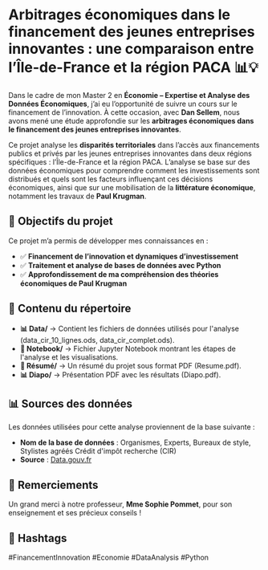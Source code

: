 # Arbitrages économiques dans le financement des jeunes entreprises innovantes : une comparaison entre l’Île-de-France et la région PACA 📊💡

Dans le cadre de mon Master 2 en **Économie – Expertise et Analyse des Données Économiques**, j’ai eu l’opportunité de suivre un cours sur le financement de l’innovation. À cette occasion, avec **Dan Sellem**, nous avons mené une étude approfondie sur les **arbitrages économiques dans le financement des jeunes entreprises innovantes**.

Ce projet analyse les **disparités territoriales** dans l’accès aux financements publics et privés par les jeunes entreprises innovantes dans deux régions spécifiques : l’Île-de-France et la région PACA. L’analyse se base sur des données économiques pour comprendre comment les investissements sont distribués et quels sont les facteurs influençant ces décisions économiques, ainsi que sur une mobilisation de la **littérature économique**, notamment les travaux de **Paul Krugman**.

## 📌 Objectifs du projet

Ce projet m’a permis de développer mes connaissances en :

- ✅ **Financement de l’innovation et dynamiques d’investissement**
- ✅ **Traitement et analyse de bases de données avec Python**
- ✅ **Approfondissement de ma compréhension des théories économiques de Paul Krugman**

## 📂 Contenu du répertoire
  - **📊 Data/** → Contient les fichiers de données utilisés pour l'analyse (data_cir_10_lignes.ods, data_cir_complet.ods).
  - **📑 Notebook/** → Fichier Jupyter Notebook montrant les étapes de l'analyse et les visualisations.
  - **📄 Résumé/** → Un résumé du projet sous format PDF (Resume.pdf).
  - **📊 Diapo/** → Présentation PDF avec les résultats (Diapo.pdf).

## 📊 Sources des données

Les données utilisées pour cette analyse proviennent de la base suivante :

- **Nom de la base de données** : Organismes, Experts, Bureaux de style, Stylistes agréés Crédit d'impôt recherche (CIR)
- **Source** : [Data.gouv.fr](https://www.data.gouv.fr/fr/datasets/organismes-experts-bureaux-de-style-stylistes-agrees-credit-dimpot-recherche-cir/)

## 🙏 Remerciements

Un grand merci à notre professeur, **Mme Sophie Pommet**, pour son enseignement et ses précieux conseils !

## 🔖 Hashtags

#FinancementInnovation #Economie #DataAnalysis #Python
